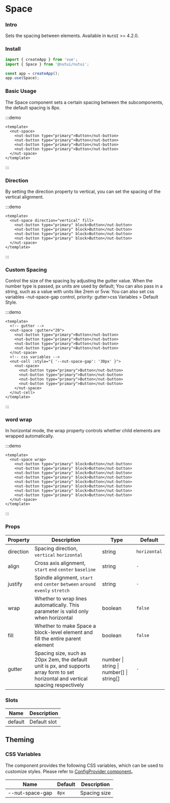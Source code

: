 # Space

### Intro

Sets the spacing between elements. Available in `NutUI` >= 4.2.0.

### Install

```js
import { createApp } from 'vue';
import { Space } from '@nutui/nutui';

const app = createApp();
app.use(Space);
```

### Basic Usage

The Space component sets a certain spacing between the subcomponents, the default spacing is 8px.

:::demo

```vue
<template>
  <nut-space>
    <nut-button type="primary">Button</nut-button>
    <nut-button type="primary">Button</nut-button>
    <nut-button type="primary">Button</nut-button>
    <nut-button type="primary">Button</nut-button>
  </nut-space>
</template>
```

:::

### Direction

By setting the direction property to vertical, you can set the spacing of the vertical alignment.

:::demo

```vue
<template>
  <nut-space direction="vertical" fill>
    <nut-button type="primary" block>Button</nut-button>
    <nut-button type="primary" block>Button</nut-button>
    <nut-button type="primary" block>Button</nut-button>
    <nut-button type="primary" block>Button</nut-button>
  </nut-space>
</template>
```

:::

### Custom Spacing

Control the size of the spacing by adjusting the gutter value. When the number type is passed, px units are used by default; You can also pass in a string, such as a value with units like 2rem or 5vw.
You can also set css variables -nut-space-gap control, priority: gutter>css Variables > Default Style.

:::demo

```vue
<template>
  <!-- gutter -->
  <nut-space :gutter="20">
    <nut-button type="primary">Button</nut-button>
    <nut-button type="primary">Button</nut-button>
    <nut-button type="primary">Button</nut-button>
    <nut-button type="primary">Button</nut-button>
  </nut-space>
  <!-- css variables -->
  <nut-cell :style="{ '--nut-space-gap': '30px' }">
    <nut-space>
      <nut-button type="primary">Button</nut-button>
      <nut-button type="primary">Button</nut-button>
      <nut-button type="primary">Button</nut-button>
      <nut-button type="primary">Button</nut-button>
    </nut-space>
  </nut-cell>
</template>
```

:::

### word wrap

In horizontal mode, the wrap property controls whether child elements are wrapped automatically.

:::demo

```vue
<template>
  <nut-space wrap>
    <nut-button type="primary" block>Button</nut-button>
    <nut-button type="primary" block>Button</nut-button>
    <nut-button type="primary" block>Button</nut-button>
    <nut-button type="primary" block>Button</nut-button>
    <nut-button type="primary" block>Button</nut-button>
    <nut-button type="primary" block>Button</nut-button>
    <nut-button type="primary" block>Button</nut-button>
    <nut-button type="primary" block>Button</nut-button>
  </nut-space>
</template>
```

:::

### Props

| Property | Description | Type | Default |
| --- | --- | --- | --- |
| direction | Spacing direction, `vertical` `horizontal` | string | `horizontal` |
| align | Cross axis alignment, `start` `end` `center` `baseline` | string | `-` |
| justify | Spindle alignment, `start` `end` `center` `between` `around` `evenly` `stretch` | string | `-` |
| wrap | Whether to wrap lines automatically. This parameter is valid only when horizontal | boolean | `false` |
| fill | Whether to make Space a block-level element and fill the entire parent element | boolean | `false` |
| gutter | Spacing size, such as 20px 2em, the default unit is px, and supports array form to set horizontal and vertical spacing respectively | number \| string \| number[] \| string[] | `-` |

### Slots

| Name | Description |
| --- | --- |
| default | Default slot |

## Theming

### CSS Variables

The component provides the following CSS variables, which can be used to customize styles. Please refer
to [ConfigProvider component](#/en-US/component/configprovider)。

| Name | Default | Description |
| --- | --- | --- |
| \--nut-space-gap | `8px` | Spacing size |
